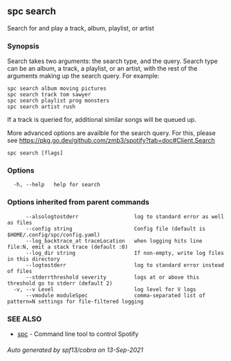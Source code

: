 ## spc search

Search for and play a track, album, playlist, or artist

### Synopsis

Search takes two arguments: the search type, and the query.
Search type can be an album, a track, a playlist, or an artist, with the rest of the arguments
making up the search query. For example:

	spc search album moving pictures
	spc search track tom sawyer
	spc search playlist prog monsters
	spc search artist rush

If a track is queried for, additional similar songs will be queued up.

More advanced options are availble for the search query. For this,
please see https://pkg.go.dev/github.com/zmb3/spotify?tab=doc#Client.Search

```
spc search [flags]
```

### Options

```
  -h, --help   help for search
```

### Options inherited from parent commands

```
      --alsologtostderr                  log to standard error as well as files
      --config string                    Config file (default is $HOME/.config/spc/config.yaml)
      --log_backtrace_at traceLocation   when logging hits line file:N, emit a stack trace (default :0)
      --log_dir string                   If non-empty, write log files in this directory
      --logtostderr                      log to standard error instead of files
      --stderrthreshold severity         logs at or above this threshold go to stderr (default 2)
  -v, --v Level                          log level for V logs
      --vmodule moduleSpec               comma-separated list of pattern=N settings for file-filtered logging
```

### SEE ALSO

* [spc](spc.md)	 - Command line tool to control Spotify

###### Auto generated by spf13/cobra on 13-Sep-2021
